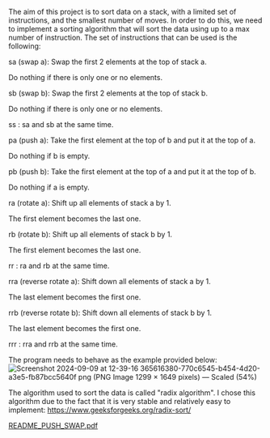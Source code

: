 The aim of this project is to sort data on a stack, with a limited set of instructions, and the smallest number of moves. In order to do this, we need to implement a sorting algorithm that will sort the data using up to a max number of instruction. The set of instructions that can be used is the following:

sa (swap a): Swap the first 2 elements at the top of stack a.

Do nothing if there is only one or no elements.

sb (swap b): Swap the first 2 elements at the top of stack b.

Do nothing if there is only one or no elements.

ss : sa and sb at the same time.

pa (push a): Take the first element at the top of b and put it at the top of a.

Do nothing if b is empty.

pb (push b): Take the first element at the top of a and put it at the top of b.

Do nothing if a is empty.

ra (rotate a): Shift up all elements of stack a by 1.

The first element becomes the last one.

rb (rotate b): Shift up all elements of stack b by 1.

The first element becomes the last one.

rr : ra and rb at the same time.

rra (reverse rotate a): Shift down all elements of stack a by 1.

The last element becomes the first one.

rrb (reverse rotate b): Shift down all elements of stack b by 1.

The last element becomes the first one.

rrr : rra and rrb at the same time.

The program needs to behave as the example provided below:
![Screenshot 2024-09-09 at 12-39-16 365616380-770c6545-b454-4d20-a3e5-fb87bcc5640f png (PNG Image 1299 × 1649 pixels) — Scaled (54%)](https://github.com/user-attachments/assets/c449df62-e9e0-405a-831c-55e84694fb74)


The algorithm used to sort the data is called "radix algorithm". I chose this algorithm due to the fact that it is very stable and relatively easy to implement:
https://www.geeksforgeeks.org/radix-sort/


[README_PUSH_SWAP.pdf](https://github.com/Alvicina/PUSH_SWAP/files/15310128/README_PUSH_SWAP.pdf)

